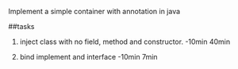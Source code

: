Implement a simple container with annotation in java

##tasks

1. inject class with no field, method and constructor. -10min 40min
 
2. bind implement and interface -10min 7min

